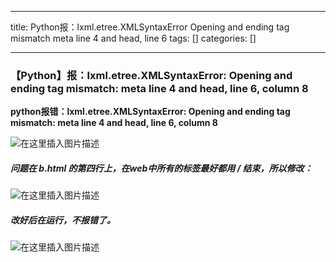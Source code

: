 
--- 
title:  Python报：lxml.etree.XMLSyntaxError Opening and ending tag mismatch meta line 4 and head, line 6 
tags: []
categories: [] 

---
### 【Python】报：lxml.etree.XMLSyntaxError: Opening and ending tag mismatch: meta line 4 and head, line 6, column 8

>  
 **python报错：lxml.etree.XMLSyntaxError: Opening and ending tag mismatch: meta line 4 and head, line 6, column 8** 


<img src="https://img-blog.csdnimg.cn/f3a455bc4b2d4d3a87805ac3edd56a50.png#pic_center" alt="在这里插入图片描述">

##### 问题在 b.html 的第四行上，在web中所有的标签最好都用 / 结束，所以修改：

<img src="https://img-blog.csdnimg.cn/c496ea4f7c9e43bfad09fddd4e456bdd.png#pic_center" alt="在这里插入图片描述">

##### 改好后在运行，不报错了。

<img src="https://img-blog.csdnimg.cn/d9d883f441e247ddaf9701ea0bd00123.png#pic_center" alt="在这里插入图片描述">
